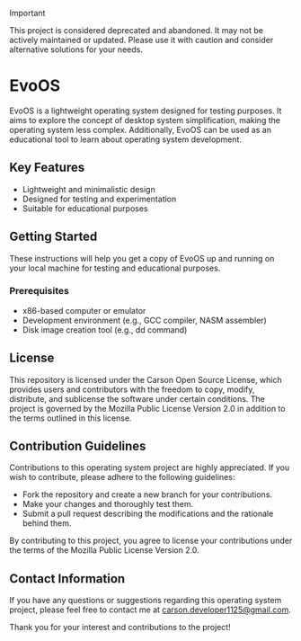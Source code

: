> [!IMPORTANT]
> This project is considered deprecated and abandoned. It may not be actively maintained or updated. Please use it with caution and consider alternative solutions for your needs.

# EvoOS

EvoOS is a lightweight operating system designed for testing purposes. It aims to explore the concept of desktop system simplification, making the operating system less complex. Additionally, EvoOS can be used as an educational tool to learn about operating system development.

## Key Features

- Lightweight and minimalistic design
- Designed for testing and experimentation
- Suitable for educational purposes

## Getting Started

These instructions will help you get a copy of EvoOS up and running on your local machine for testing and educational purposes.

### Prerequisites

- x86-based computer or emulator
- Development environment (e.g., GCC compiler, NASM assembler)
- Disk image creation tool (e.g., dd command)

## License

This repository is licensed under the Carson Open Source License, which provides users and contributors with the freedom to copy, modify, distribute, and sublicense the software under certain conditions. The project is governed by the Mozilla Public License Version 2.0 in addition to the terms outlined in this license.

## Contribution Guidelines

Contributions to this operating system project are highly appreciated. If you wish to contribute, please adhere to the following guidelines:

- Fork the repository and create a new branch for your contributions.
- Make your changes and thoroughly test them.
- Submit a pull request describing the modifications and the rationale behind them.

By contributing to this project, you agree to license your contributions under the terms of the Mozilla Public License Version 2.0.

## Contact Information

If you have any questions or suggestions regarding this operating system project, please feel free to contact me at [carson.developer1125@gmail.com](mailto:carson.developer1125@gmail.com).

Thank you for your interest and contributions to the project!

